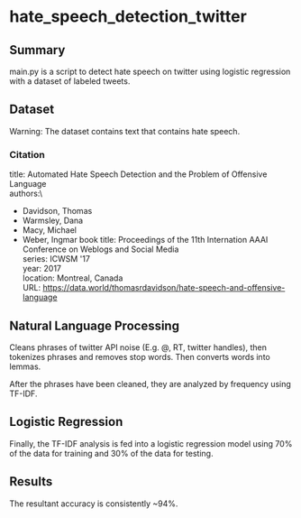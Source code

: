 # hate_speech_detection_twitter
## Summary
main.py is a script to detect hate speech on twitter using logistic regression with a dataset of labeled tweets.

## Dataset
Warning: The dataset contains text that contains hate speech.

### Citation
title: Automated Hate Speech Detection and the Problem of Offensive Language\
authors:\
* Davidson, Thomas
* Warmsley, Dana
* Macy, Michael
* Weber, Ingmar
book title: Proceedings of the 11th Internation AAAI Conference on Weblogs and Social Media\
series: ICWSM '17\
year: 2017\
location: Montreal, Canada\
URL: https://data.world/thomasrdavidson/hate-speech-and-offensive-language



## Natural Language Processing
Cleans phrases of twitter API noise (E.g. @, RT, twitter handles), then tokenizes phrases and removes stop words. Then converts words into lemmas.

After the phrases have been cleaned, they are analyzed by frequency using TF-IDF.

## Logistic Regression

Finally, the TF-IDF analysis is fed into a logistic regression model using 70% of the data for training and 30% of the data for testing.

## Results

The resultant accuracy is consistently ~94%.

